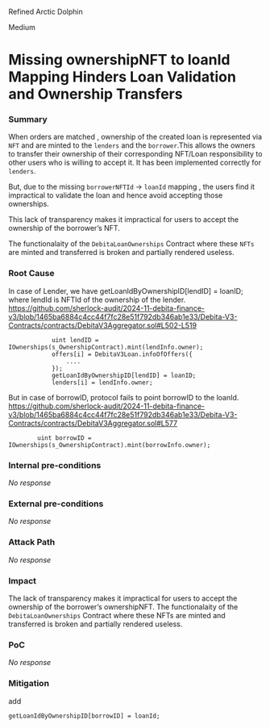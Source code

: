 Refined Arctic Dolphin

Medium

# Missing ownershipNFT to loanId Mapping Hinders Loan Validation and Ownership Transfers





### Summary

When orders are matched , ownership of the created loan is represented via `NFT` and are minted to the `lenders` and the `borrower`.This allows the owners to transfer their ownership of their corresponding NFT/Loan responsibility to other users who is willing to accept it. 
It has been implemented correctly for `lenders`.

But, due to the missing `borrowerNFTId` -> `loanId` mapping , the users  find it impractical to validate the loan and hence avoid accepting those ownerships.

This lack of transparency makes it impractical for users to accept the ownership of the borrower’s NFT.

The functionalaity of the `DebitaLoanOwnerships` Contract where these `NFTs` are minted and transferred is broken and partially rendered useless.


### Root Cause

In case of Lender, we have  getLoanIdByOwnershipID[lendID] = loanID; where lendId is NFTId of the ownership of the lender.
https://github.com/sherlock-audit/2024-11-debita-finance-v3/blob/1465ba6884c4cc44f7fc28e51f792db346ab1e33/Debita-V3-Contracts/contracts/DebitaV3Aggregator.sol#L502-L519
```solidity
            uint lendID = IOwnerships(s_OwnershipContract).mint(lendInfo.owner);
            offers[i] = DebitaV3Loan.infoOfOffers({
                ....
            });
            getLoanIdByOwnershipID[lendID] = loanID;
            lenders[i] = lendInfo.owner;
```

But in case of borrowID, protocol fails to point borrowID to the loanId.
https://github.com/sherlock-audit/2024-11-debita-finance-v3/blob/1465ba6884c4cc44f7fc28e51f792db346ab1e33/Debita-V3-Contracts/contracts/DebitaV3Aggregator.sol#L577
```solidity
        uint borrowID = IOwnerships(s_OwnershipContract).mint(borrowInfo.owner);
```

### Internal pre-conditions
_No response_


### External pre-conditions

_No response_

### Attack Path

_No response_

### Impact
The lack of transparency makes it impractical for users to accept the ownership of the borrower’s ownershipNFT. The functionalaity of the `DebitaLoanOwnerships` Contract where these NFTs are minted and transferred is broken and partially rendered useless.


### PoC
_No response_

### Mitigation

add
```solidity
getLoanIdByOwnershipID[borrowID] = loanId;
```

